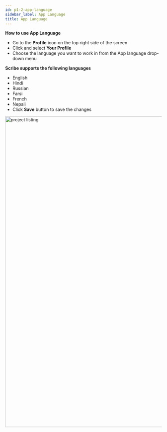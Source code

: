 ```yaml
---
id: p1-2-app-language
sidebar_label: App Language
title: App Language
---
```


**How to use App Language**

- Go to the **Profile** icon on the top right side of the screen
- Click and select  **Your Profile**
- Choose the language you want to work in from the App language drop-down menu

**Scribe supports the following languages**
  - English
  - Hindi
  - Russian
  - Farsi
  - French
  - Nepali
- Click **Save** button to save the changes

<img src="/assets/applanguage.png"  width="1000px" alt="project listing" />